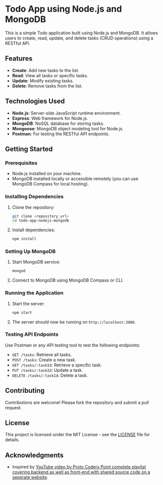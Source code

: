 # Todo App using Node.js and MongoDB

This is a simple Todo application built using Node.js and MongoDB. It allows users to create, read, update, and delete tasks (CRUD operations) using a RESTful API.

## Features

- **Create**: Add new tasks to the list.
- **Read**: View all tasks or specific tasks.
- **Update**: Modify existing tasks.
- **Delete**: Remove tasks from the list.

## Technologies Used

- **Node.js**: Server-side JavaScript runtime environment.
- **Express**: Web framework for Node.js.
- **MongoDB**: NoSQL database for storing tasks.
- **Mongoose**: MongoDB object modeling tool for Node.js.
- **Postman**: For testing the RESTful API endpoints.

## Getting Started

### Prerequisites

- Node.js installed on your machine.
- MongoDB installed locally or accessible remotely (you can use MongoDB Compass for local hosting).

### Installing Dependencies

1. Clone the repository:
   ```bash
   git clone <repository_url>
   cd todo-app-nodejs-mongodb
   ```

2. Install dependencies:
   ```bash
   npm install
   ```

### Setting Up MongoDB

1. Start MongoDB service:
   ```bash
   mongod
   ```

2. Connect to MongoDB using MongoDB Compass or CLI.

### Running the Application

1. Start the server:
   ```bash
   npm start
   ```

2. The server should now be running on `http://localhost:3000`.

### Testing API Endpoints

Use Postman or any API testing tool to test the following endpoints:

- `GET /tasks`: Retrieve all tasks.
- `POST /tasks`: Create a new task.
- `GET /tasks/:taskId`: Retrieve a specific task.
- `PUT /tasks/:taskId`: Update a task.
- `DELETE /tasks/:taskId`: Delete a task.

## Contributing

Contributions are welcome! Please fork the repository and submit a pull request.

## License

This project is licensed under the MIT License - see the [LICENSE](LICENSE) file for details.

## Acknowledgments

- Inspired by [YouTube video by Proto Coders Point complete playlist covering backend as well as front-end with shared source code on a seperate website]([http://todomvc.com/](https://www.youtube.com/watch?v=rCt_Yad_4MY&list=PLGIDomk5-zo1tueqtvrFgUQ13ioA9yChC)).
